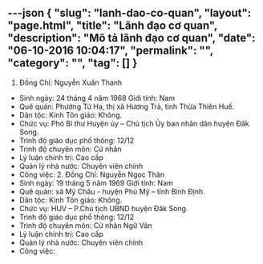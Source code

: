 ---json
{
    "slug": "lanh-dao-co-quan",
    "layout": "page.html",
    "title": "Lãnh đạo cơ quan",
    "description": "Mô tả lãnh đạo cơ quan",
    "date": "06-10-2016 10:04:17",
    "permalink": "",
    "category": "",
    "tag": []
}
---
  1. Đồng Chí: Nguyễn Xuân Thanh
- Sinh ngày: 24 tháng 4 năm 1968  Giới tính: Nam
- Quê quán: Phường Tứ Hạ, thị xã Hương Trà, tỉnh Thừa Thiên Huế.
- Dân tộc: Kinh    Tôn giáo: Không.
- Chức vụ: Phó Bí thư Huyện ủy – Chủ tịch Ủy ban nhân dân huyện Đăk Song.
- Trình độ giáo dục phổ thông: 12/12
- Trình độ chuyên môn: Cử nhân
- Lý luận chính trị: Cao cấp 
- Quản lý nhà nước: Chuyên viên chính
- Công việc:
  2. Đồng Chí: Nguyễn Ngọc Thân
- Sinh ngày: 19 tháng 5 năm 1969  Giới tính: Nam
- Quê quán: xã Mỹ Châu - huyện Phù Mỹ – tỉnh Bình Định.
- Dân tộc: Kinh    Tôn giáo: Không.
- Chức vụ: HUV – P.Chủ tịch UBND huyện Đăk Song.
- Trình độ giáo dục phổ thông: 12/12
- Trình độ chuyên môn: Cử nhân Ngữ Văn
- Lý luận chính trị: Cao cấp 
- Quản lý nhà nước: Chuyên viên chính
- Công việc: